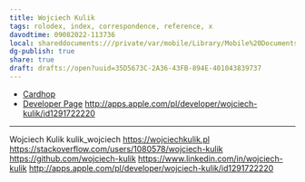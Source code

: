 ```yaml
---
title: Wojciech Kulik
tags: rolodex, index, correspondence, reference, x
davodtime: 09082022-113736
local: shareddocuments:///private/var/mobile/Library/Mobile%20Documents/iCloud~md~obsidian/Documents/OBSHIDDIAN/drafts/35D5673C-2A36-43FB-894E-401043839737.md
dg-publish: true
share: true
draft: drafts://open?uuid=35D5673C-2A36-43FB-894E-401043839737
---
```


- [Cardhop](x-cardhop://show?id=contact:3EAC1FFB-4B35-4FE0-8A1F-078ECB9A5B49&contact=Wojciech%20Kulik)
- [Developer Page](http://apps.apple.com/pl/developer/wojciech-kulik/id1291722220)
http://apps.apple.com/pl/developer/wojciech-kulik/id1291722220
---
Wojciech Kulik
kulik_wojciech
https://wojciechkulik.pl
https://stackoverflow.com/users/1080578/wojciech-kulik
https://github.com/wojciech-kulik
https://www.linkedin.com/in/wojciech-kulik
http://apps.apple.com/pl/developer/wojciech-kulik/id1291722220